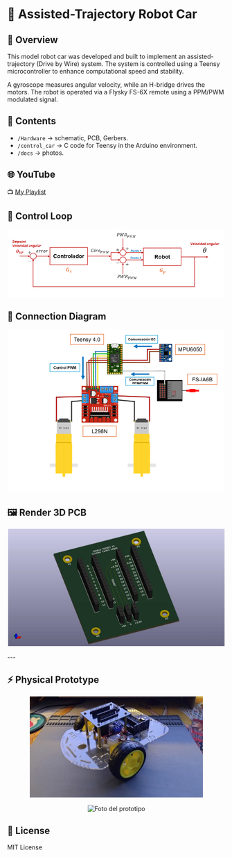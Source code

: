 # 🚀 Assisted-Trajectory Robot Car

## 📖 Overview
This model robot car was developed and built to implement an assisted-trajectory (Drive by Wire) system. The system is controlled using a Teensy microcontroller to enhance computational speed and stability.  

A gyroscope measures angular velocity, while an H-bridge drives the motors. The robot is operated via a Flysky FS-6X remote using a PPM/PWM modulated signal.

## 📂 Contents
- `/Hardware` → schematic, PCB, Gerbers.
- `/control_car` → C code for Teensy in the Arduino environment.
- `/docs` → photos.

## 🌐 YouTube
📺 [My Playlist](https://youtube.com/playlist?list=PLy6JmHc8bVqIY5rbHkpyFbhlm4xQOCF1T&si=1QBgLZTLAjbxRnrU)

## 🔄 Control Loop
<p align="center">
<img src="docs/diagrama auto.png" alt="Diagrama sistema" width="500">
</p>

## :triangular_ruler: Connection Diagram
<p align="center">
<img src="docs/conexiones.png" alt="Esquema de conexiones" width="500">
</p>

## 🖼️ Render 3D PCB
<p align="center">
<img src="docs/shield teensy_v2.jpg" alt="PCB Render" width="500">
</p>
---

## ⚡ Physical Prototype
<p align="center">
<img src="docs/auto4.jpg" alt="Foto del prototipo" width="400">
</p>
<p align="center">
<img src="docs/auto7.jpg" alt="Foto del prototipo" width="400">
</p>

## 📜 License
MIT License  
